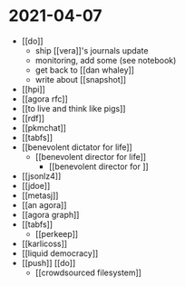 # 2021-04-07

- [[do]]
  - ship [[vera]]'s journals update
  - monitoring, add some (see notebook)
  - get back to [[dan whaley]]
  - write about [[snapshot]]
- [[hpi]]
- [[agora rfc]]
- [[to live and think like pigs]]
- [[rdf]]
- [[pkmchat]]
- [[tabfs]]
- [[benevolent dictator for life]]
  - [[benevolent director for life]]
    - [[benevolent director for ]]
- [[jsonlz4]]
- [[jdoe]]
- [[metasj]]
- [[an agora]]
- [[agora graph]]
- [[tabfs]]
  - [[perkeep]]
- [[karlicoss]]
- [[liquid democracy]]
- [[push]] [[do]]
  - [[crowdsourced filesystem]]